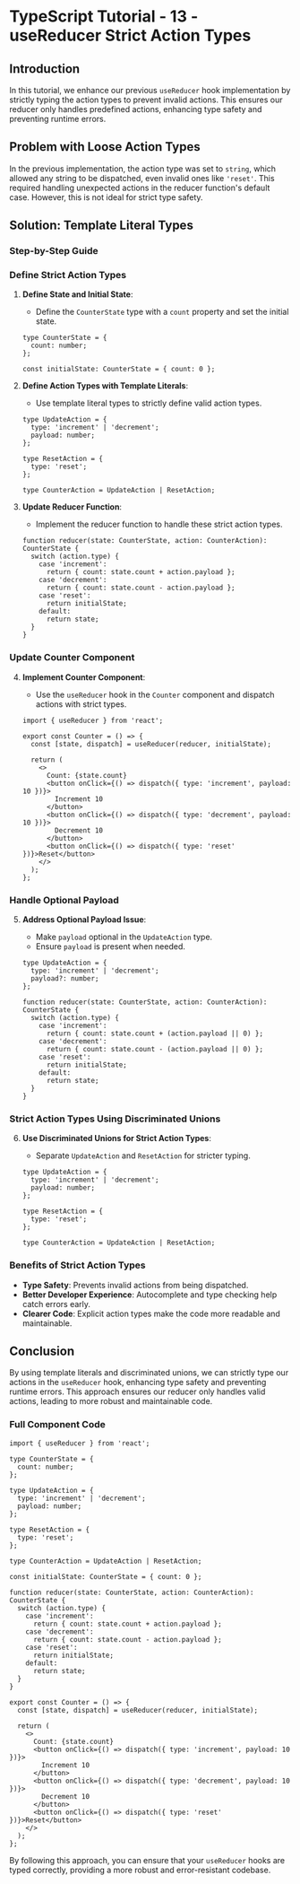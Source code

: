 # TypeScript Tutorial - 13 - useReducer Strict Action Types

## Introduction

In this tutorial, we enhance our previous `useReducer` hook implementation by strictly typing the action types to prevent invalid actions. This ensures our reducer only handles predefined actions, enhancing type safety and preventing runtime errors.

## Problem with Loose Action Types

In the previous implementation, the action type was set to `string`, which allowed any string to be dispatched, even invalid ones like `'reset'`. This required handling unexpected actions in the reducer function's default case. However, this is not ideal for strict type safety.

## Solution: Template Literal Types

### Step-by-Step Guide

### Define Strict Action Types

1. **Define State and Initial State**:
   - Define the `CounterState` type with a `count` property and set the initial state.

   ```tsx
   type CounterState = {
     count: number;
   };

   const initialState: CounterState = { count: 0 };
   ```

2. **Define Action Types with Template Literals**:
   - Use template literal types to strictly define valid action types.

   ```tsx
   type UpdateAction = {
     type: 'increment' | 'decrement';
     payload: number;
   };

   type ResetAction = {
     type: 'reset';
   };

   type CounterAction = UpdateAction | ResetAction;
   ```

3. **Update Reducer Function**:
   - Implement the reducer function to handle these strict action types.

   ```tsx
   function reducer(state: CounterState, action: CounterAction): CounterState {
     switch (action.type) {
       case 'increment':
         return { count: state.count + action.payload };
       case 'decrement':
         return { count: state.count - action.payload };
       case 'reset':
         return initialState;
       default:
         return state;
     }
   }
   ```

### Update Counter Component

4. **Implement Counter Component**:
   - Use the `useReducer` hook in the `Counter` component and dispatch actions with strict types.

   ```tsx
   import { useReducer } from 'react';

   export const Counter = () => {
     const [state, dispatch] = useReducer(reducer, initialState);

     return (
       <>
         Count: {state.count}
         <button onClick={() => dispatch({ type: 'increment', payload: 10 })}>
           Increment 10
         </button>
         <button onClick={() => dispatch({ type: 'decrement', payload: 10 })}>
           Decrement 10
         </button>
         <button onClick={() => dispatch({ type: 'reset' })}>Reset</button>
       </>
     );
   };
   ```

### Handle Optional Payload

5. **Address Optional Payload Issue**:
   - Make `payload` optional in the `UpdateAction` type.
   - Ensure `payload` is present when needed.

   ```tsx
   type UpdateAction = {
     type: 'increment' | 'decrement';
     payload?: number;
   };

   function reducer(state: CounterState, action: CounterAction): CounterState {
     switch (action.type) {
       case 'increment':
         return { count: state.count + (action.payload || 0) };
       case 'decrement':
         return { count: state.count - (action.payload || 0) };
       case 'reset':
         return initialState;
       default:
         return state;
     }
   }
   ```

### Strict Action Types Using Discriminated Unions

6. **Use Discriminated Unions for Strict Action Types**:
   - Separate `UpdateAction` and `ResetAction` for stricter typing.

   ```tsx
   type UpdateAction = {
     type: 'increment' | 'decrement';
     payload: number;
   };

   type ResetAction = {
     type: 'reset';
   };

   type CounterAction = UpdateAction | ResetAction;
   ```

### Benefits of Strict Action Types

- **Type Safety**: Prevents invalid actions from being dispatched.
- **Better Developer Experience**: Autocomplete and type checking help catch errors early.
- **Clearer Code**: Explicit action types make the code more readable and maintainable.

## Conclusion

By using template literals and discriminated unions, we can strictly type our actions in the `useReducer` hook, enhancing type safety and preventing runtime errors. This approach ensures our reducer only handles valid actions, leading to more robust and maintainable code.

### Full Component Code

```tsx
import { useReducer } from 'react';

type CounterState = {
  count: number;
};

type UpdateAction = {
  type: 'increment' | 'decrement';
  payload: number;
};

type ResetAction = {
  type: 'reset';
};

type CounterAction = UpdateAction | ResetAction;

const initialState: CounterState = { count: 0 };

function reducer(state: CounterState, action: CounterAction): CounterState {
  switch (action.type) {
    case 'increment':
      return { count: state.count + action.payload };
    case 'decrement':
      return { count: state.count - action.payload };
    case 'reset':
      return initialState;
    default:
      return state;
  }
}

export const Counter = () => {
  const [state, dispatch] = useReducer(reducer, initialState);

  return (
    <>
      Count: {state.count}
      <button onClick={() => dispatch({ type: 'increment', payload: 10 })}>
        Increment 10
      </button>
      <button onClick={() => dispatch({ type: 'decrement', payload: 10 })}>
        Decrement 10
      </button>
      <button onClick={() => dispatch({ type: 'reset' })}>Reset</button>
    </>
  );
};
```

By following this approach, you can ensure that your `useReducer` hooks are typed correctly, providing a more robust and error-resistant codebase.